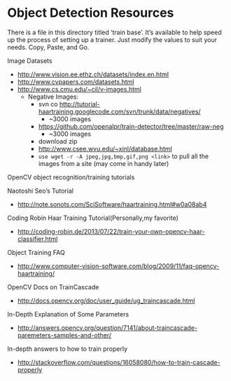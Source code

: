 # Object Detection Resources


There is a file in this directory titled ‘train base’. It’s available to help speed up the process of setting up a trainer. Just modify the values to suit your needs. Copy, Paste, and Go.


Image Datasets

* http://www.vision.ee.ethz.ch/datasets/index.en.html 
* http://www.cvpapers.com/datasets.html 
* http://www.cs.cmu.edu/~cil/v-images.html 
	* Negative Images:
		* svn co http://tutorial-haartraining.googlecode.com/svn/trunk/data/negatives/
			* ~3000 images
		* https://github.com/openalpr/train-detector/tree/master/raw-neg
			* ~3000 images
		* download zip
		* http://www.csee.wvu.edu/~xinl/database.html 
        * `use wget -r -A jpeg,jpg,bmp,gif,png <link>` to pull all the images from a site (may come in handy later)



OpenCV object recognition/training tutorials

Naotoshi Seo’s Tutorial

* http://note.sonots.com/SciSoftware/haartraining.html#w0a08ab4 

Coding Robin Haar Training Tutorial(Personally,my favorite)

* http://coding-robin.de/2013/07/22/train-your-own-opencv-haar-classifier.html
    
Object Training FAQ

* http://www.computer-vision-software.com/blog/2009/11/faq-opencv-haartraining/
    
OpenCV Docs on TrainCascade

* http://docs.opencv.org/doc/user_guide/ug_traincascade.html
    
In-Depth Explanation of Some Parameters

* http://answers.opencv.org/question/7141/about-traincascade-paremeters-samples-and-other/
    
In-depth answers to how to train properly

* http://stackoverflow.com/questions/16058080/how-to-train-cascade-properly
    